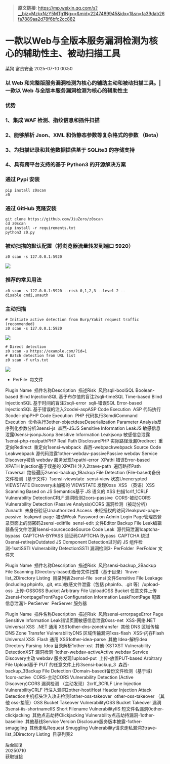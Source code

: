 > **原文链接**: https://mp.weixin.qq.com/s?__biz=MzkxNzY5MTg1Ng==&mid=2247489945&idx=1&sn=fa39dab26fa7889aa2d78f6bfc2cc882

#  一款以Web与全版本服务漏洞检测为核心的辅助性主、被动扫描工具  
菜狗  富贵安全   2025-07-10 00:50  
  
### 以 Web 和完整版服务漏洞检测为核心的辅助主动和被动扫描工具。|一款以 Web 与全版本服务漏洞检测为核心的辅助性主  
### 优势  
### 1、集成 WAF 检测、指纹信息和插件扫描  
### 2、能够解析 Json、XML 和伪静态参数等复杂格式的参数 （Beta）  
### 3、为扫描记录和其他数据提供基于 SQLite3 的存储支持  
### 4、具有跨平台支持的基于 Python3 的开源解决方案  
### 通过 Pypi 安装  

```
pip install z0scan
z0

```

### 通过 GitHub 克隆安装  

```
git clone https://github.com/JiuZero/z0scan
cd z0scan
pip install -r requirements.txt
python3 z0.py

```

### 被动扫描的默认配置（将浏览器流量转发到端口 5920）  

```
z0 scan -s 127.0.0.1:5920

```

  
![](https://mmbiz.qpic.cn/sz_mmbiz_png/veA9QmcJk5lJqSJ7RficfY6z4DlJrbrXqDKJYMdx1J7u5OvbKI0djn68kYSMcLLWuypvNAk4XAIwibiauaHK80FQA/640?wx_fmt=png&from=appmsg "")  
### 推荐的常见用法  

```
z0 scan -s 127.0.0.1:5920 --risk 0,1,2,3 --level 2 --disable cmdi,unauth

```

### 主动扫描  

```
# Initiate active detection from Burp/Yakit request traffic (recommended)
z0 scan -s 127.0.0.1:5920

```

  
![](https://mmbiz.qpic.cn/sz_mmbiz_png/veA9QmcJk5lJqSJ7RficfY6z4DlJrbrXq36elPr3KtYP1SyjQiaXibEA81iciayhh9ia9um1XZUcHvXdvc6g8RvbGqVQ/640?wx_fmt=png&from=appmsg "")  

```
# Direct detection
z0 scan -u https://example.com/?id=1
# Batch detection from URL list
z0 scan -f urls.txt

```

  
![](https://mmbiz.qpic.cn/sz_mmbiz_png/veA9QmcJk5lJqSJ7RficfY6z4DlJrbrXqbpyhmX76XL41JvD2AVB0qiboiaMkTgvoga5wicCSl8t51QnjPCYGcKWKA/640?wx_fmt=png&from=appmsg "")  
  
- PerFile  每文件  
  
Plugin Name  插件名称Description  描述Risk  风险sqli-boolSQL Boolean-based Blind InjectionSQL 基于布尔值的盲注2sqli-timeSQL Time-based Blind InjectionSQL 基于时间的盲注2sqli-error  sqli-错误SQL Error-based InjectionSQL 基于错误的注入2codei-aspASP Code Execution  ASP 代码执行3codei-phpPHP Code Execution  PHP 代码执行3cmdiCommand Execution  命令执行3other-objectdeseDeserialization Parameter Analysis反序列化参数分析3sensi-js  森西-JSJS Sensitive Information LeakJS 敏感信息泄露0sensi-jsonpJsonp Sensitive Information Leakjsonp 敏感信息泄露1sensi-php-realpathPHP Real Path DisclosurePHP 实际路径泄漏0redirect  重定向Redirect  重定向1sensi-webpack  森西-webpackwebpack Source Code Leakwebpack 源代码泄露1other-webdav-passivePassive webdav Service Discovery被动 webdav 服务发现1xpathi-error  XPathi 错误Error-based XPATH Injection基于误差的 XPATH 注入2trave-path  遍历路径Path Traversal  路径遍历2sensi-backup_1Backup File Detection (File-based)备份文件检测（基于文件）1sensi-viewstate  sensi-view 状态Unencrypted VIEWSTATE Discovery未加密的 VIEWSTATE 发现0xss  XSS （英语）XSS Scanning Based on JS Semantics基于 JS 语义的 XSS 扫描1crlf_1CRLF Vulnerability DetectionCRLF 漏洞检测2cors-passive  CORS-被动CORS Vulnerability Detection (Passive Analysis)CORS 漏洞检测（被动分析）2unauth  未身份验证Unauthorized Access  未经授权的访问2leakpwd-page-passive  leakpwd-page-被动Weak Password on Admin Login Page管理员登录页面上的弱密码2sensi-editfile  sensi-edit 文件Editor Backup File Leak编辑器备份文件泄漏1sensi-sourcecodeSource Code Leak  源代码泄漏1captcha-bypass  CAPTCHA-BYPASS 验证码CAPTCHA Bypass  CAPTCHA 绕过0sensi-retirejsOutdated JS Component Detection过时的 JS 组件检测-1sstiSSTI Vulnerability DetectionSSTI 漏洞检测3- PerFolder  PerFolder 文件夹  
  
Plugin Name  插件名称Description  描述Risk  风险sensi-backup_2Backup File Scanning (Directory-based)备份文件扫描（基于目录）1trave-list_2Directory Listing  目录列表2sensi-file  sensi 文件Sensitive File Leakage (including phpinfo, .git, etc.)敏感文件泄露（包括 phpinfo、.git 等）/upload-oss  上传-OSSOSS Bucket Arbitrary File UploadOSS Bucket 任意文件上传2sensi-frontpageFrontPage Configuration Information LeakFrontPage 配置信息泄漏1- PerServer  PerServer 服务器  
  
Plugin Name  插件名称Description  描述Risk  风险sensi-errorpageError Page Sensitive Information Leak错误页面敏感信息泄露0xss-net  XSS-网络.NET Universal XSS  .NET 通用 XSS1other-dns-zonetransfer  其他 DNS 区域传输DNS Zone Transfer VulnerabilityDNS 区域传输漏洞1xss-flash  XSS-闪存Flash Universal XSS  Flash 通用 XSS1other-idea-parse  其他 Idea-解析Idea Directory Parsing  Idea 目录解析1other-xst  其他-XSTXST Vulnerability DetectionXST 漏洞检测-1other-webdav-activeActive webdav Service Discovery主动 webdav 服务发现1upload-put  上传-放置PUT-based Arbitrary File Upload基于 PUT 的任意文件上传3sensi-backup_3  森西-backup_3Backup File Detection (Domain-based)备份文件检测（基于域）1cors-active  CORS-主动CORS Vulnerability Detection (Active Discovery)CORS 漏洞检测 （主动发现）2crlf_3CRLF Line Injection VulnerabilityCRLF 行注入漏洞2other-hostiHost Header Injection Attack Detection主机标头注入攻击检测1other-oss-takeover  other-oss-takeover （其他 oss-接管）OSS Bucket Takeover VulnerabilityOSS Bucket Takeover 漏洞3sensi-iis-shortnameIIS Short Filename VulnerabilityIIS 短文件名漏洞0other-clickjacking  其他点击劫持Clickjacking Vulnerability点击劫持漏洞-1other-baseline  其他基线Service Version Disclosure服务版本披露-1other-smuggling  其他走私Request Smuggling Vulnerability请求走私漏洞3trave-list_3Directory Listing  目录列表2  
  
后台回复  
20250710  
获取链接  
  
